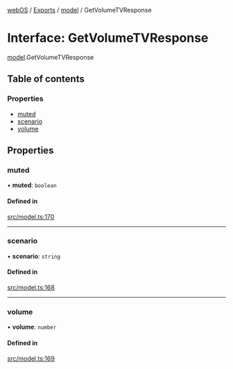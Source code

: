 [webOS](../README.md) / [Exports](../modules.md) / [model](../modules/model.md) / GetVolumeTVResponse

# Interface: GetVolumeTVResponse

[model](../modules/model.md).GetVolumeTVResponse

## Table of contents

### Properties

- [muted](model.GetVolumeTVResponse.md#muted)
- [scenario](model.GetVolumeTVResponse.md#scenario)
- [volume](model.GetVolumeTVResponse.md#volume)

## Properties

### muted

• **muted**: `boolean`

#### Defined in

[src/model.ts:170](https://github.com/Dabolus/webos-tv/blob/77db811/src/model.ts#L170)

___

### scenario

• **scenario**: `string`

#### Defined in

[src/model.ts:168](https://github.com/Dabolus/webos-tv/blob/77db811/src/model.ts#L168)

___

### volume

• **volume**: `number`

#### Defined in

[src/model.ts:169](https://github.com/Dabolus/webos-tv/blob/77db811/src/model.ts#L169)
